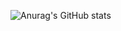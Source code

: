 ![Anurag's GitHub stats](https://github-readme-stats.vercel.app/api?username=so7609701@gmail.com&show_icons=true&theme=radical)
